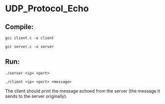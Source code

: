 # UDP_Protocol_Echo
## Compile:
```console
gcc client.c -o client
```
```console
gcc server.c -o server
```

## Run:
```console
./server <ip> <port>
```
```console
./client <ip> <port> <message>
```
The client should print the message echoed from the server (the message it sends to the server originally).